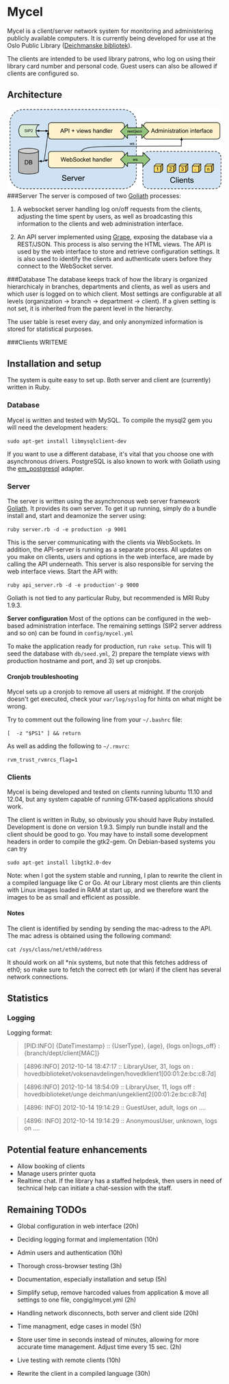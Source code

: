 # Mycel
Mycel is a client/server network system for monitoring and administering publicly available computers. It is currently being developed for use at the Oslo Public Library ([Deichmanske bibliotek]).

The clients are intended to be used library patrons, who log on using their library card number and personal code. Guest users can also be allowed if clients are configured so.

## Architecture
![Mycel architecture](https://github.com/digibib/mycel/raw/develop/docs/architecture.png)
###Server
The server is composed of two [Goliath] processes:

1. A websocket server handling log on/off requests from the clients, adjusting the time spent by users, as well as broadcasting this information to the clients and web administration interface.

2. An API server implemented using [Grape], exposing the database via a REST/JSON. This process is also serving the HTML views. The API is used by the web interface to store and retrieve configuration settings. It is also used to identify the clients and authenticate users before they connect to the WebSocket server. 

###Database
The database keeps track of how the library is organized hierarchicaly in branches, departments and clients, as well as users and which user is logged on to which client. Most settings are configurable at all levels (organization -> branch -> department -> client). If a given setting is not set, it is inherited from the parent level in the hierarchy.

The user table is reset every day, and only anonymized information is stored for statistical purposes.

###Clients
WRITEME


## Installation and setup
The system is quite easy to set up. Both server and client are (currently) written in Ruby.

### Database
Mycel is written and tested with MySQL. To compile the mysql2 gem you will need the development headers:

```sudo apt-get install libmysqlclient-dev```

If you want to use a different database, it's vital that you choose one with asynchronous drivers. PostgreSQL is also known to work with Goliath using the [em_postgresql] adapter.

### Server
The server is written using the asynchronous web server framework [Goliath]. It provides its own server. To get it up running, simply do a bundle install and, start and deamonize the server using:

```ruby server.rb -d -e production -p 9001```

This is the server communicating with the clients via WebSockets. In addition, the API-server is running as a separate process. All updates on you make on clients, users and options in the web interface, are made by calling the API underneath. This server is also responsible for serving the web interface views. Start the API with:

```ruby api_server.rb -d -e production'-p 9000```

Goliath is not tied to any particular Ruby, but recommended is MRI Ruby 1.9.3.

**Server configuration**
Most of the options can be configured in the web-based administration interface. The remaining settings (SIP2 server address and so on) can be found in `config/mycel.yml`
 
To make the application ready for production, run `rake setup`. This will 1) seed the database with `db/seed.yml`, 2) prepare the template views with production hostname and port, and 3) set up cronjobs.

#### Cronjob troubleshooting
Mycel sets up a cronjob to remove all users at midnight. If the cronjob doesn't get executed, check your `var/log/syslog` for hints on what might be wrong. 

Try to comment out the following line from your `~/.bashrc` file:

```[  -z "$PS1" ] && return``` 

As well as adding the following to `~/.rmvrc`:

```rvm_trust_rvmrcs_flag=1``` 

### Clients
Mycel is being developed and tested on clients running lubuntu 11.10 and 12.04, but any system capable of running GTK-based applications should work.

The client is written in Ruby, so obviously you should have Ruby installed. Development is done on version 1.9.3. Simply run bundle install and the client should be good to go. You may have to install some development headers in order to compile the gtk2-gem. On Debian-based systems you can try

```sudo apt-get install libgtk2.0-dev```

Note: when I got the system stable and running, I plan to rewrite the client in a compiled language like C or Go. At our Library most clients are thin clients with Linux images loaded in RAM at start up, and we therefore want the images to be as small and efficient as possible.

#### Notes
The client is identified by sending by sending the mac-adress to the API. The mac adress is obtained using the following command:

```cat /sys/class/net/eth0/address```

It should work on all *nix systems, but note that this fetches address of eth0; so make sure to fetch the correct eth (or wlan) if the client has several network connections.

## Statistics

### Logging
Logging format:
>[PID:INFO] {DateTimestamp} :: {UserType}, {age}, {logs on|logs_off} : {branch/dept/client[MAC]} 

>[4896:INFO] 2012-10-14 18:47:17 :: LibraryUser, 31, logs on : hovedbiblioteket/voksenavdelingen/hovedklient1[00:01:2e:bc:c8:7d]

>[4896:INFO] 2012-10-14 18:54:09 :: LibraryUser, 11, logs off : hovedbiblioteket/unge deichman/ungeklient2[00:01:2e:bc:c8:7d]

> [4896: INFO] 2012-10-14 19:14:29 :: GuestUser, adult, logs on ....

> [4896: INFO] 2012-10-14 19:14:29 :: AnonymousUser, unknown, logs on ....

## Potential feature enhancements
* Allow booking of clients
* Manage users printer quota
* Realtime chat. If the library has a staffed helpdesk, then users in need of technical help can initiate a chat-session with the staff.


## Remaining TODOs

* Global configuration in web interface (20h)
* Deciding logging format and implementation (10h)
* Admin users and authentication (10h)
* Thorough cross-browser testing (3h)
* Documentation, especially installation and setup (5h)
* Simplify setup, remove harcoded values from application & move all settings to one file, congig/mycel.yml (2h)
* Handling network disconnects, both server and client side (20h)
* Time managment, edge cases in model (5h)
* Store user time in seconds instead of minutes, allowing for more accurate time management. Adjust time every 15 sec. (2h)
* Live testing with remote clients (10h)
* Rewrite the client in a compiled language (30h)


  [Deichmanske bibliotek]: http://deichman.no
  [Goliath]: https://github.com/postrank-labs/goliath/
  [Grape]: https://github.com/intridea/grape
  [em_postgresql]: https://github.com/mperham/em_postgresql


